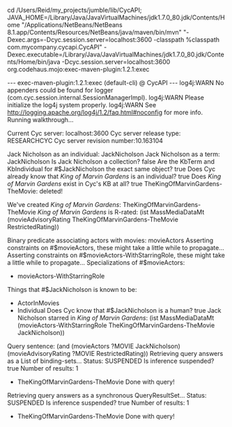 cd /Users/Reid/my_projects/jumble/lib/CycAPI; JAVA_HOME=/Library/Java/JavaVirtualMachines/jdk1.7.0_80.jdk/Contents/Home "/Applications/NetBeans/NetBeans 8.1.app/Contents/Resources/NetBeans/java/maven/bin/mvn" "-Dexec.args=-Dcyc.session.server=localhost:3600 -classpath %classpath com.mycompany.cycapi.CycAPI" -Dexec.executable=/Library/Java/JavaVirtualMachines/jdk1.7.0_80.jdk/Contents/Home/bin/java -Dcyc.session.server=localhost:3600 org.codehaus.mojo:exec-maven-plugin:1.2.1:exec

--- exec-maven-plugin:1.2.1:exec (default-cli) @ CycAPI ---
log4j:WARN No appenders could be found for logger (com.cyc.session.internal.SessionManagerImpl).
log4j:WARN Please initialize the log4j system properly.
log4j:WARN See http://logging.apache.org/log4j/1.2/faq.html#noconfig for more info.
Running walkthrough...

Current Cyc server: localhost:3600
Cyc server release type: RESEARCHCYC
Cyc server revision number:10.163104

Jack Nicholson as an individual: JackNicholson
Jack Nicholson as a term: JackNicholson
Is Jack Nicholson a collection? false
Are the KbTerm and KbIndividual for #$JackNicholson the exact same object? true
Does Cyc already know that _King of Marvin Gardens_ is an individual? true
Does _King of Marvin Gardens_ exist in Cyc's KB at all? true
TheKingOfMarvinGardens-TheMovie: deleted!

We've created _King of Marvin Gardens_: TheKingOfMarvinGardens-TheMovie
_King of Marvin Gardens_ is R-rated: (ist MassMediaDataMt (movieAdvisoryRating TheKingOfMarvinGardens-TheMovie RestrictedRating))

Binary predicate associating actors with movies: movieActors
Asserting constraints on #$movieActors, these might take a little while to propagate...
Asserting constraints on #$movieActors-WithStarringRole, these might take a little while to propagate...
Specializations of #$movieActors:
  - movieActors-WithStarringRole

Things that #$JackNicholson is known to be:
  - ActorInMovies
  - Individual
Does Cyc know that #$JackNicholson is a human? true
Jack Nicholson starred in _King of Marvin Gardens_: (ist MassMediaDataMt (movieActors-WithStarringRole TheKingOfMarvinGardens-TheMovie JackNicholson))

Query sentence: (and (movieActors ?MOVIE JackNicholson) (movieAdvisoryRating ?MOVIE RestrictedRating))
Retrieving query answers as a List of binding-sets...
Status: SUSPENDED
Is inference suspended? true
Number of results: 1
 - TheKingOfMarvinGardens-TheMovie
Done with query!

Retrieving query answers as a synchronous QueryResultSet...
Status: SUSPENDED
Is inference suspended? true
Number of results: 1
 - TheKingOfMarvinGardens-TheMovie
Done with query!
